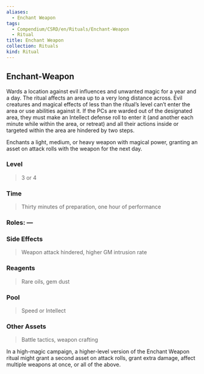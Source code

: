 ```yaml
---
aliases:
  - Enchant Weapon
tags:
  - Compendium/CSRD/en/Rituals/Enchant-Weapon
  - Ritual
title: Enchant Weapon
collection: Rituals
kind: Ritual
---
```

## Enchant-Weapon
Wards a location against evil influences and unwanted magic for a year and a day. The ritual affects an area up to a very long distance across. Evil creatures and magical effects of less than the ritual’s level can’t enter the area or use abilities against it. If the PCs are warded out of the designated area, they must make an Intellect defense roll to enter it (and another each minute while within the area, or retreat) and all their actions inside or targeted within the area are hindered by two steps. 

Enchants a light, medium, or heavy weapon with magical power, granting an asset on attack rolls with the weapon for the next day. 
### Level 
>3 or 4 
### Time 
>Thirty minutes of preparation, one hour of performance 
### Roles: — 
### Side Effects 
>Weapon attack hindered, higher GM intrusion rate
### Reagents 
>Rare oils, gem dust 
### Pool 
>Speed or Intellect 
### Other Assets 
>Battle tactics, weapon crafting

In a high-magic campaign, a higher-level version of the Enchant Weapon ritual might grant a second asset on attack rolls, grant extra damage, affect multiple weapons at once, or all of the above.

